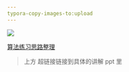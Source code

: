 ```yaml
---
typora-copy-images-to:upload
---
```


![](https://cdn.ueno.ltd/img/最小生成树-克鲁斯卡尔算法.png)


[算法练习思路整理](算法练习思路整理.pptx)

> 上方 超链接链接到具体的讲解 ppt 里

